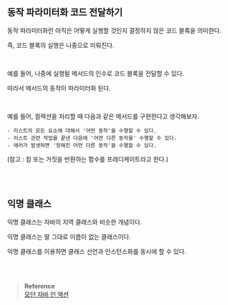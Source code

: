 ## 동작 파라미터화 코드 전달하기

동작 파라미터화란 아직은 어떻게 실행할 것인지 결정하지 않은 코드 블록을 의미한다.

즉, 코드 블록의 실행은 나중으로 미뤄진다.

<br/>

예를 들어, 나중에 실행될 메서드의 인수로 코드 블록을 전달할 수 있다.

따라서 메서드의 동작이 파라미터화 된다.

<br/>

예를 들어, 컬렉션을 처리할 때 다음과 같은 메서드를 구현한다고 생각해보자.

```
- 리스트의 모든 요소에 대해서 '어떤 동작'을 수행할 수 있다.
- 리스트 관련 작업을 끝낸 다음에 '어떤 다른 동작을' 수행할 수 있다.
- 에러가 발생하면 '정해진 어떤 다른 동작'을 수행할 수 있다.
```

(참고 : 참 또는 거짓을 반환하는 함수를 프레디케이트라고 한다.)

<br/><br/>

## 익명 클래스

익명 클래스는 자바의 지역 클래스와 비슷한 개념이다.

익명 클래스는 말 그대로 이름이 없는 클래스이다.

익명 클래스를 이용하면 클래스 선언과 인스턴스화를 동시에 할 수 있다.


<br/><br/>

>**Reference** 
> <br/> [모던 자바 인 액션](http://www.yes24.com/Product/Goods/77125987)